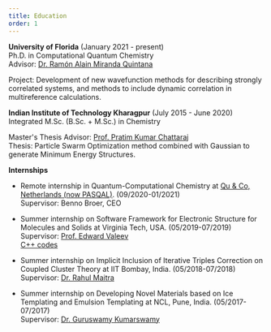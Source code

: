 ```yaml
---
title: Education
order: 1
---
```


**University of Florida** (January 2021 - present)       
Ph.D. in Computational Quantum Chemistry  
Advisor: [Dr. Ramón Alain Miranda Quintana](https://quintana.chem.ufl.edu/)

Project: Development of new wavefunction methods for describing strongly correlated systems, and methods to include dynamic correlation in multireference calculations.


**Indian Institute of Technology Kharagpur** (July 2015 - June 2020)       
Integrated M.Sc. (B.Sc. + M.Sc.) in Chemistry     
    
Master's Thesis Advisor: [Prof. Pratim Kumar Chattaraj](http://www.chemistry.iitkgp.ac.in/professor/pkc)    
Thesis: Particle Swarm Optimization method combined with Gaussian to generate Minimum Energy Structures.   


**Internships**

- Remote internship in Quantum-Computational Chemistry at [Qu & Co, Netherlands (now PASQAL)](https://www.pasqal.com/). (09/2020-01/2021)     
  Supervisor: Benno Broer, CEO   
  
- Summer internship on Software Framework for Electronic Structure for Molecules and Solids at Virginia Tech, USA.  (05/2019-07/2019)   
  Supervisor: [Prof. Edward Valeev](https://valeevgroup.github.io/)           
  [C++ codes](https://github.com/q-pratz-chem/Internship_VT_2019)    
  
- Summer internship on Implicit Inclusion of Iterative Triples Correction on Coupled Cluster Theory at IIT Bombay, India. (05/2018-07/2018)   
  Supervisor: [Dr. Rahul Maitra](https://www.chem.iitb.ac.in/facultyuserview/rahul-maitra)        
  
- Summer internship on Developing Novel Materials based on Ice Templating and Emulsion Templating at NCL, Pune, India. (05/2017-07/2017)    
  Supervisor: [Dr. Guruswamy Kumarswamy](https://sites.google.com/view/guru-group/home)   
  
